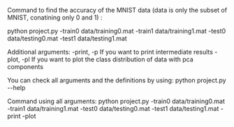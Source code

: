 Command to find the accuracy of the MNIST data (data is only the subset of MNIST, conatining only 0 and 1) :

python project.py -train0 data/training0.mat -train1 data/training1.mat -test0 data/testing0.mat -test1 data/testing1.mat

Additional arguments:
  -print, -p            If you want to print intermediate results
  -plot, -pl            If you want to plot the class distribution of data
                        with pca components
                        
You can check all arguments and the definitions by using:
python project.py --help


Command using all arguments:
python project.py -train0 data/training0.mat -train1 data/training1.mat -test0 data/testing0.mat -test1 data/testing1.mat -print -plot
